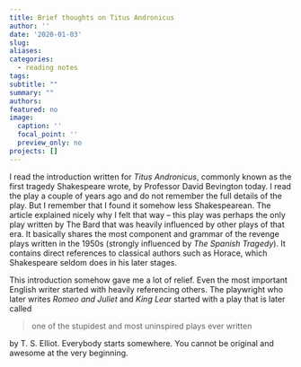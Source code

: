```yaml
---
title: Brief thoughts on Titus Andronicus
author: ''
date: '2020-01-03'
slug:
aliases:
categories:
  - reading notes
tags:
subtitle: ""
summary: ""
authors:
featured: no
image:
  caption: ''
  focal_point: ''
  preview_only: no
projects: []
---
```

I read the introduction written for _Titus Andronicus_, commonly known as the first tragedy Shakespeare wrote, by Professor David Bevington today. I read the play a couple of years ago and do not remember the full details of the play. But I remember that I found it somehow less Shakespearean. The article explained nicely why I felt that way – this play was perhaps the only play written by The Bard that was heavily influenced by other plays of that era. It basically shares the most component and grammar of the revenge plays written in the 1950s (strongly influenced by _The Spanish Tragedy_). It contains direct references to classical authors such as Horace, which Shakespeare seldom does in his later stages.

This introduction somehow gave me a lot of relief. Even the most important English writer started with heavily referencing others. The playwright who later writes _Romeo and Juliet_ and _King Lear_ started with a play that is later called

> one of the stupidest and most uninspired plays ever written

by T. S. Elliot. Everybody starts somewhere. You cannot be original and awesome at the very beginning.
